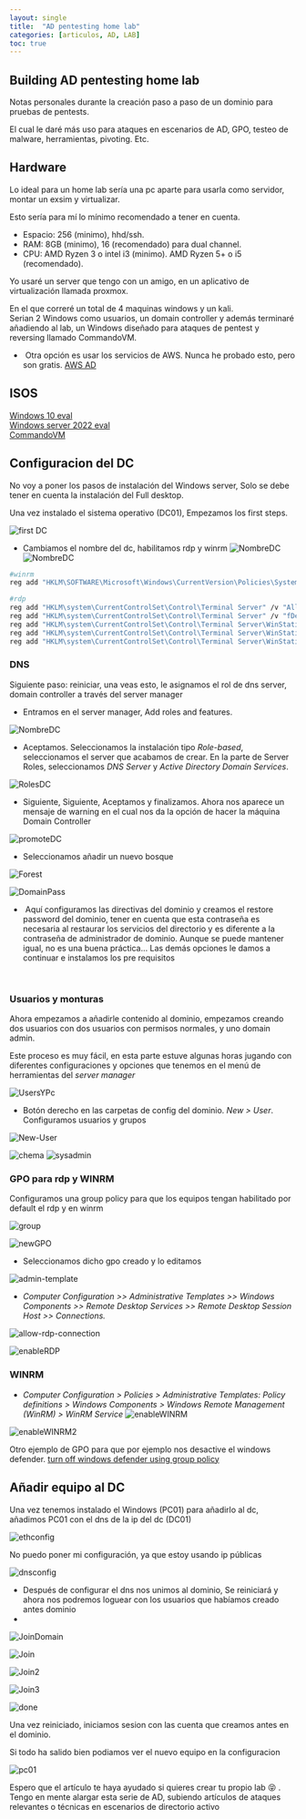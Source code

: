```yaml
---
layout: single
title:  "AD pentesting home lab"
categories: [articulos, AD, LAB]
toc: true
---
```


## Building AD pentesting home lab

Notas personales durante la creación paso a paso de un dominio para pruebas de pentests. <br>

El cual le daré más uso para ataques en escenarios de AD, GPO, testeo de malware, herramientas, pivoting. Etc.


## Hardware

Lo ideal para un home lab sería una pc aparte para usarla como servidor, montar un exsim y virtualizar.

Esto sería para mí lo mínimo recomendado a tener en cuenta.

-   Espacio: 256 (minimo), hhd/ssh.
-   RAM: 8GB (minimo), 16 (recomendado) para dual channel.
-   CPU: AMD Ryzen 3 o intel i3 (minimo). AMD Ryzen 5+ o i5 (recomendado).

Yo usaré un server que tengo con un amigo, en un aplicativo de virtualización llamada proxmox.

En el que correré un total de 4 maquinas windows y un kali. <br>
Serian 2 Windows como usuarios, un domain controller y además terminaré añadiendo al lab, un Windows diseñado para ataques de pentest y reversing llamado CommandoVM. <br>


-   Otra opción es usar los servicios de AWS. Nunca he probado esto, pero son gratis. [AWS AD](https://sethsec.blogspot.com/2017/05/pentest-home-lab-0x1-building-your-ad.html)

## ISOS

[Windows 10 eval](https://www.microsoft.com/en-us/evalcenter/download-windows-11-enterprise) <br>
[Windows server 2022 eval](https://www.microsoft.com/en-us/evalcenter/download-windows-server-2022) <br>
[CommandoVM](https://github.com/mandiant/commando-vm)


## Configuracion del DC

No voy a poner los pasos de instalación del Windows server, Solo se debe tener en cuenta la instalación del Full desktop.

Una vez instalado el sistema operativo (DC01), Empezamos los first steps.

![first DC](/assets/articulos/home-lab/first-DC.png) <br>

- Cambiamos el nombre del dc, habilitamos rdp y winrm 
![NombreDC](/assets/articulos/home-lab/nombre-dc.png) <br>
![NombreDC](/assets/articulos/home-lab/nombre-dc2.png) <br>

```bash
#winrm
reg add "HKLM\SOFTWARE\Microsoft\Windows\CurrentVersion\Policies\System" /v "LocalAccountTokenFilterPolicy" /t REG_DWORD /d 1 /f

#rdp 
reg add "HKLM\system\CurrentControlSet\Control\Terminal Server" /v "AllowTSConnections" /t REG_DWORD /d 0x1 /f
reg add "HKLM\system\CurrentControlSet\Control\Terminal Server" /v "fDenyTSConnections" /t REG_DWORD /d 0x0 /f
reg add "HKLM\system\CurrentControlSet\Control\Terminal Server\WinStations\RDP-Tcp" /v "MaxConnectionTime" /t REG_DWORD /d 0x1 /f
reg add "HKLM\system\CurrentControlSet\Control\Terminal Server\WinStations\RDP-Tcp" /v "MaxDisconnectionTime" /t REG_DWORD /d 0x0 /f
reg add "HKLM\system\CurrentControlSet\Control\Terminal Server\WinStations\RDP-Tcp" /v "MaxIdleTime" /t REG_DWORD /d 0x0 /f
```

  
### DNS

Siguiente paso: reiniciar, una veas esto, le asignamos el rol de dns server, domain controller a través del server manager

- Entramos en el server manager, Add roles and features.

![NombreDC](/assets/articulos/home-lab/dc-add-role.png)

- Aceptamos. Seleccionamos la instalación tipo *Role-based*, seleccionamos el server que acabamos de crear. En la parte de Server Roles, seleccionamos *DNS Server* y *Active Directory Domain Services*.

![RolesDC](/assets/articulos/home-lab/dc-roles.png)


- Siguiente, Siguiente, Aceptamos y finalizamos. Ahora nos aparece un mensaje de warning en el cual nos da la opción de hacer la máquina Domain Controller

![promoteDC](/assets/articulos/home-lab/promote.png)

- Seleccionamos añadir un nuevo bosque
  
![Forest](/assets/articulos/home-lab/forest.png)

![DomainPass](/assets/articulos/home-lab/domain-pass.png)


-  Aquí configuramos las directivas del dominio y creamos el restore password del dominio, tener en cuenta que esta contraseña es necesaria al restaurar los servicios del directorio y es diferente a la contraseña de administrador de dominio. Aunque se puede mantener igual, no es una buena práctica… Las demás opciones le damos a continuar e instalamos los pre requisitos

<br>

### Usuarios y monturas

Ahora empezamos a añadirle contenido al dominio, empezamos creando dos usuarios con dos usuarios con permisos normales, y uno domain admin.

Este proceso es muy fácil, en esta parte estuve algunas horas jugando con diferentes configuraciones y opciones que tenemos en el menú de herramientas del *server manager*


![UsersYPc](/assets/articulos/home-lab/usersypc.png)

- Botón derecho en las carpetas de config del dominio. *New > User*. Configuramos usuarios y grupos 

![New-User](/assets/articulos/home-lab/new-user.png)

![chema](/assets/articulos/home-lab/chema.png) ![sysadmin](/assets/articulos/home-lab/sysadmin.png)

### GPO para rdp y WINRM

Configuramos una group policy para que los equipos tengan habilitado por default el rdp y en winrm

![group](/assets/articulos/home-lab/group.png)

![newGPO](/assets/articulos/home-lab/newGPO.png)

- Seleccionamos dicho gpo creado y lo editamos 

![admin-template](/assets/articulos/home-lab/admin-template.png)

- *Computer Configuration >> Administrative Templates >> Windows Components >> Remote Desktop Services >> Remote Desktop Session Host >> Connections.*

![allow-rdp-connection](/assets/articulos/home-lab/allow-rdp-connection.png)

![enableRDP](/assets/articulos/home-lab/enable-rdp.png)

### WINRM

- *Computer Configuration > Policies > Administrative Templates: Policy definitions > Windows Components > Windows Remote Management (WinRM) > WinRM Service*
![enableWINRM](/assets/articulos/home-lab/win-rm.png)

![enableWINRM2](/assets/articulos/home-lab/enable-winrm.png)


Otro ejemplo de GPO para que por ejemplo nos desactive el windows defender. [turn off windows defender using group policy](https://www.prajwaldesai.com/turn-off-windows-defender-using-group-policy/)

## Añadir equipo al DC

Una vez tenemos instalado el Windows (PC01) para añadirlo al dc, añadimos PC01 con el dns de la ip del dc (DC01)

![ethconfig](/assets/articulos/home-lab/ethconfig.png)

No puedo poner mi configuración, ya que estoy usando ip públicas

![dnsconfig](/assets/articulos/home-lab/dns-conf.png)

- Después de configurar el dns nos unimos al dominio, Se reiniciará y ahora nos podremos loguear con los usuarios que habíamos creado antes dominio
- 
![JoinDomain](/assets/articulos/home-lab/join-domain.png)

![Join](/assets/articulos/home-lab/join.png) 

![Join2](/assets/articulos/home-lab/join2.png)

![Join3](/assets/articulos/home-lab/join3.png)

![done](/assets/articulos/home-lab/done.png)

Una vez reiniciado, iniciamos sesion con las cuenta que creamos antes en el dominio.

Si todo ha salido bien podiamos ver el nuevo equipo en la configuracion

![pc01](/assets/articulos/home-lab/pc01.png)


Espero que el artículo te haya ayudado si quieres crear tu propio lab :stuck_out_tongue_closed_eyes: . <br>
 Tengo en mente alargar esta serie de AD, subiendo artículos de ataques relevantes o técnicas en escenarios de directorio activo 